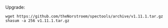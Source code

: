 Upgrade:

    wget https://github.com/theNorstroem/spectools/archive/v1.11.1.tar.gz
    shasum -a 256 v1.11.1.tar.gz